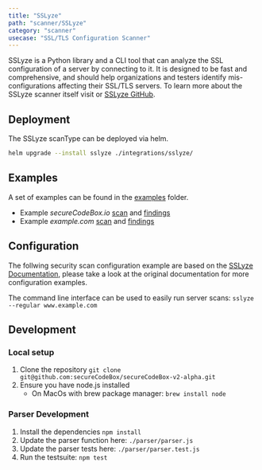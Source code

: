 ```yaml
---
title: "SSLyze"
path: "scanner/SSLyze"
category: "scanner"
usecase: "SSL/TLS Configuration Scanner"
---
```


SSLyze is a Python library and a CLI tool that can analyze the SSL configuration of a server by connecting to it. It is designed to be fast and comprehensive, and should help organizations and testers identify mis-configurations affecting their SSL/TLS servers. To learn more about the SSLyze scanner itself visit or [SSLyze GitHub].

<!-- end -->

## Deployment

The SSLyze scanType can be deployed via helm.

```bash
helm upgrade --install sslyze ./integrations/sslyze/
```

## Examples

A set of examples can be found in the [examples](./examples) folder.
* Example *secureCodeBox.io* [scan](./examples/secureCodeBox.io/scan.yaml) and [findings](./examples/secureCodeBox.io/findings.yaml)
* Example *example.com* [scan](./examples/secureCodeBox.io/scan.yaml) and [findings](./examples/secureCodeBox.io/findings.yaml)

## Configuration

The follwing security scan configuration example are based on the [SSLyze Documentation], please take a look at the original documentation for more configuration examples.

The command line interface can be used to easily run server scans: `sslyze --regular www.example.com`

## Development

### Local setup
1. Clone the repository `git clone git@github.com:secureCodeBox/secureCodeBox-v2-alpha.git`
2. Ensure you have node.js installed
   * On MacOs with brew package manager: `brew install node`

### Parser Development

1. Install the dependencies `npm install`
2. Update the parser function here: `./parser/parser.js`
3. Update the parser tests here: `./parser/parser.test.js`
4. Run the testsuite: `npm test`

[SSLyze GitHub]: https://github.com/nabla-c0d3/sslyze
[SSLyze Documentation]: https://nabla-c0d3.github.io/sslyze/documentation/